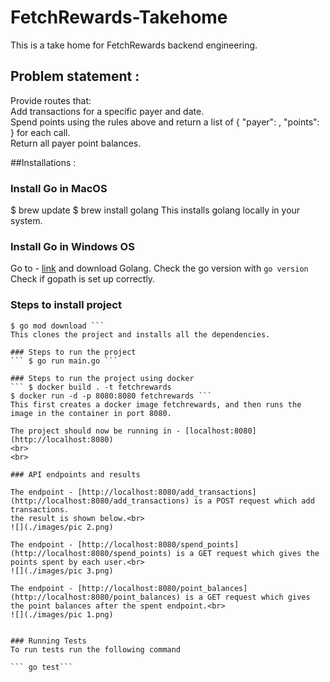 # FetchRewards-Takehome
This is a take home for FetchRewards backend engineering.

## Problem statement : <br>
Provide routes that: <br>
Add transactions for a specific payer and date. <br>
Spend points using the rules above and return a list of ​{ "payer": <string>, "points": <integer> }​ for each call. <br>
Return all payer point balances. <br>

##Installations : <br>
### Install Go in MacOS
$ brew update
$ brew install golang
This installs golang locally in your system.

### Install Go in Windows OS
Go to - [link](https://go.dev/) and download Golang.
Check the go version with ``` go version ```
Check if gopath is set up correctly.

### Steps to install project
``` $ git clone https://github.com/Ashwin1234/FetchRewards-Takehome
$ go mod download ```
This clones the project and installs all the dependencies.

### Steps to run the project
``` $ go run main.go ```

### Steps to run the project using docker
``` $ docker build . -t fetchrewards
$ docker run -d -p 8080:8080 fetchrewards ```
This first creates a docker image fetchrewards, and then runs the image in the container in port 8080.

The project should now be running in - [localhost:8080](http://localhost:8080)
<br>
<br>

### API endpoints and results

The endpoint - [http://localhost:8080/add_transactions](http://localhost:8080/add_transactions) is a POST request which add transactions.
the result is shown below.<br>
![](./images/pic 2.png)

The endpoint - [http://localhost:8080/spend_points](http://localhost:8080/spend_points) is a GET request which gives the points spent by each user.<br>
![](./images/pic 3.png)

The endpoint - [http://localhost:8080/point_balances](http://localhost:8080/point_balances) is a GET request which gives the point balances after the spent endpoint.<br>
![](./images/pic 1.png)


### Running Tests
To run tests run the following command

``` go test```






